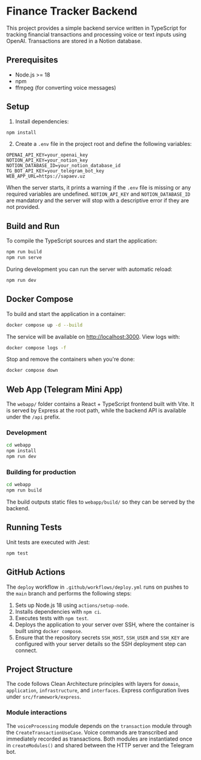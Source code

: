 # Finance Tracker Backend

This project provides a simple backend service written in TypeScript for tracking financial transactions and processing voice or text inputs using OpenAI. Transactions are stored in a Notion database.

## Prerequisites

- Node.js >= 18
- npm
- ffmpeg (for converting voice messages)

## Setup

1. Install dependencies:

```bash
npm install
```

2. Create a `.env` file in the project root and define the following variables:

```
OPENAI_API_KEY=your_openai_key
NOTION_API_KEY=your_notion_key
NOTION_DATABASE_ID=your_notion_database_id
TG_BOT_API_KEY=your_telegram_bot_key
WEB_APP_URL=https://sapaev.uz
```

When the server starts, it prints a warning if the `.env` file is missing or any
required variables are undefined. `NOTION_API_KEY` and `NOTION_DATABASE_ID` are
mandatory and the server will stop with a descriptive error if they are not
provided.

## Build and Run

To compile the TypeScript sources and start the application:

```bash
npm run build
npm run serve
```

During development you can run the server with automatic reload:

```bash
npm run dev
```

## Docker Compose

To build and start the application in a container:

```bash
docker compose up -d --build
```

The service will be available on [http://localhost:3000](http://localhost:3000).
View logs with:

```bash
docker compose logs -f
```

Stop and remove the containers when you're done:

```bash
docker compose down
```

## Web App (Telegram Mini App)

The `webapp/` folder contains a React + TypeScript frontend built with Vite. It
is served by Express at the root path, while the backend API is available under
the `/api` prefix.

### Development

```bash
cd webapp
npm install
npm run dev
```

### Building for production

```bash
cd webapp
npm run build
```

The build outputs static files to `webapp/build/` so they can be served by the
backend.

## Running Tests

Unit tests are executed with Jest:

```bash
npm test
```

## GitHub Actions

The `deploy` workflow in `.github/workflows/deploy.yml` runs on pushes to the `main` branch and performs the following steps:

1. Sets up Node.js 18 using `actions/setup-node`.
2. Installs dependencies with `npm ci`.
3. Executes tests with `npm test`.
4. Deploys the application to your server over SSH, where the container is built using `docker compose`.
5. Ensure that the repository secrets `SSH_HOST`, `SSH_USER` and `SSH_KEY` are configured with your server details so the SSH deployment step can connect.

## Project Structure

The code follows Clean Architecture principles with layers for `domain`, `application`, `infrastructure`, and `interfaces`. Express configuration lives under `src/framework/express`.

### Module interactions

The `voiceProcessing` module depends on the `transaction` module through the `CreateTransactionUseCase`. Voice commands are transcribed and immediately recorded as transactions. Both modules are instantiated once in `createModules()` and shared between the HTTP server and the Telegram bot.
